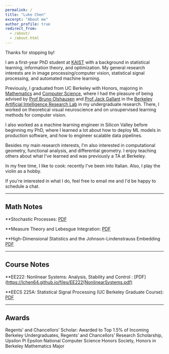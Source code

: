 ```yaml
---
permalink: /
title: "Luke Chen"
excerpt: "About me"
author_profile: true
redirect_from: 
  - /about/
  - /about.html
---
```


Thanks for stopping by!

I am a first-year PhD student at [KAIST](https://gsai.kaist.ac.kr/) with a background in statistical learning, information theory, and optimization. My general research interests are in image processing/computer vision, statistical signal processing, and automated machine learning. 

Previously, I graduated from UC Berkeley with Honors, majoring in [Mathematics](https://math.berkeley.edu/) and [Computer Science](https://eecs.berkeley.edu), where I had the pleasure of being advised by [Prof Bruno Olshausen](https://redwood.berkeley.edu/people/bruno-olshausen/) and [Prof Jack Gallant](https://gallantlab.org/) in the [Berkeley Artificial Intelligence Research Lab](https://bair.berkeley.edu/) in my undergraduate research. There, I worked on theoretical visual neuroscience and on unsupervised learning methods for computer vision.

I also worked as a machine learning engineer in Silicon Valley before beginning my PhD, where I learned a lot about how to deploy ML models in production software, and how to engineer scalable data pipelines.

Besides my main research interests, I'm also interested in computational geometry, functional analysis, and differential geometry. I enjoy teaching others about what I've learned and was previously a TA at Berkeley.

In my free time, I like to cook: recently I've been into Italian. Also, I play the violin as a hobby. 

If you're interested in what I do, feel free to email me and I'd be happy to schedule a chat.


---
Math Notes 
---

**Stochastic Processes: [PDF](https://lchen64.github.io/files/Stochastic_Processes.pdf)

**Measure Theory and Lebesgue Integration: [PDF](https://lchen64.github.io/files/MeasureAndIntegration.pdf)

**High-Dimensional Statistics and the Johnson-Lindenstrauss Embedding [PDF](https://lchen64.github.io/files/JohnsonLindenstrauss.pdf)

---
Course Notes 
---

**EE222: Nonlinear Systems: Analysis, Stability and Control : [PDF](https://lchen64.github.io/files/EE222(NonlinearSystems.pdf)

**EECS 225A: Statistical Signal Processing (UC Berkeley Graduate Course): [PDF](https://lchen64.github.io/files/EECS225A(StatisticalSignalProcessing).pdf)


---
Awards
---

Regents’ and Chancellors’ Scholar: Awarded to Top 1.5% of Incoming Berkeley Undergraduates, Regents’ and Chancellors’ Research Scholarship, Upsilon Pi Epsilon National Computer Science Honors Society, Honors in Berkeley Mathematics Major
